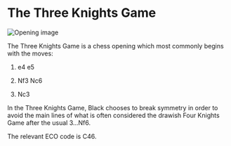 # The Three Knights Game

![Opening image](https://www.thechesswebsite.com/wp-content/uploads/2024/02/Captura-de-ecra-2024-02-10-as-17.27.17.png)

The Three Knights Game is a chess opening which most commonly begins with the moves:



1. e4 e5

2. Nf3 Nc6

3. Nc3

In the Three Knights Game, Black chooses to break symmetry in order to avoid the main lines of what is often considered the drawish Four Knights Game after the usual 3...Nf6.

The relevant ECO code is C46.



